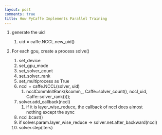 ```yaml
---
layout: post
comments: true
title: How PyCaffe Implements Parallel Training
---
```


1. generate the uid
    1. uid = caffe.NCCL.new_uid()

2. For each gpu, create a process solve()
    1. set_device
    2. set_gpu_mode
    3. set_solver_count
    4. set_solver_rank
    5. set_multiprocess as True
    6. nccl = caffe.NCCL(solver, uid)
        1. ncclCommInitRank(&comm_, Caffe::solver_count(), nccl_uid, Caffe::solver_rank()));
    7. solver.add_callback(nccl)
        1. if it is layer_wise_reduce, the callback of nccl does almost nothing
           except the sync
    8. nccl.bcast()
    9. if solver.param.layer_wise_reduce -> solver.net.after_backward(nccl)
    10. solver.step(iters)
    

